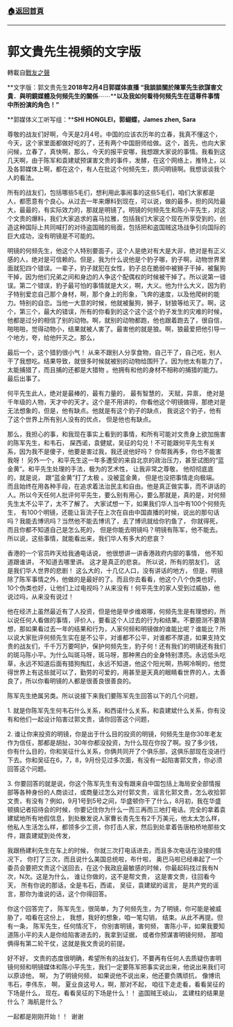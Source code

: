 ###  [:house:返回首頁](https://github.com/ourhimalayas/txt)
---
# 郭文貴先生視頻的文字版
轉載自[戰友之聲](http://littleantvoice.blogspot.com)

**文字版：郭文贵先生****2018年2月4日郭媒体直播 “我談談關於陳軍先生欲謀害文貴．與明鏡媒體及何频先生的關係****⋯⋯****以及我如何看待何频先生在這尊件事情中所扮演的角色！”**



**郭媒体义工听写组：****SHI HONGLEI，郭蝴蝶，James zhen, Sara**



尊敬的战友们好啊，今天是2月4号。中国的应该农历年的立春，我真不懂这个，今天，这个家里面都做好吃的了，还有两个中国厨师给做。这个，首先，也向大家问候，立春了，真快啊，那么，今天的报平安哪，我想跟大家说的事情。我看到这几天啊，由于陈军和袁建斌预谋害文贵的事件，发酵，在这个网络上，推特上，以及各郭媒体上啊，都在这个，有人在批这个何频先生，质问明镜啊。我想谈谈我个人的看法。



所有的战友们，包括哪些5毛们，想利用此事闹事的这些5毛们，咱们大家都是人，都愿意有个良心。从过去一年来爆料到现在，可以说，做的最多，担的风险最大，最最的，有实际效力的，那就是明镜了。明镜的何频先生和陈小平先生，对这个文贵的爆料，我们大家追求的喜马拉雅，包括我们大家这个现在所享受到的，创造这种国际上共同喊打的对待盗国贼的局面，包括把和盗国贼这场战争引向国际的巨大成功，没有明镜是不可能的。



明镜的何频先生，他这个人特别要面子，这个人是绝对有大是大非，绝对是有正义感的人，绝对是可信赖的。但是，我为什么说他是个豹子哪，豹子啊，动物世界里面就犯四个错误。一辈子，豹子就犯在女性，豹子总在脆弱中被狮子干掉，被鬣狗干掉，因为他们兄弟之间和身边的人争这个配偶权的时候被干掉了。所以说第一错误。第二个错误，豹子最可怕的事情就是大义，啊，大义。他为什么大义，因为豹子特别爱恋自己那个身材，啊，那个身上的形象，飞奔的速度，以及他爬树的能力。特别的自恋。当他一大意的时候，他就被鬣狗，狮子，豺狼等给灭了。啊，这个，第三个，最大的错误，所有的你看到的这个这个这个豹子发生的灾难的时候，他都是过分的相信了别的动物。啊，就别的动物都跑，他也跟着跑去了，很自信，啪啪啪，觉得动物小，结果就被人害了。最害他的就是狼。啊，狼最爱把他引导一个地方，夸，给他歼灭之。那么，



最后一个，这个猎豹很小气！ 从来不跟别人分享食物，自己干了，自己吃，别人干了我想吃。结果导致，就很多时候就被别的动物给围歼了。因为他太有能力了，太能捕猎了，而且捕的还都是大猎物 。他拥有和他的身材不相称的捕猎的能力。 最后出事了。

何平先生此人，绝对是最棒的，最有力量的， 最有智慧的， 天赋，异禀， 绝对是千年级的人物，天才中的天才。这个是不用讲的，你看他这个明镜做得，那绝对是无法想象的，但是，他有缺点。他就是有这个豹子的缺点， 我说这个豹子，他有了这个世界上所有别人没有的优点， 但是他也有缺点。



那么，我担心的事，和我现在事实上看到的事情，和所有可能对文贵身上欲加施害的陈军先生，和韦石， 屎西诺，袁健斌，吴征的勾兑！不可能跟何平先生有关系，因为我不是傻子，他要是害过我，我还说他好吗？ 你帮我再多，你也不能害我呀！ 另外一个，和平先生这一年多遭受的来自北京的政治压力，甚至试图的“蓝金黄”。和平先生处理的手法，极为的艺术性， 让我非常之尊敬， 他彻彻底底的，就是说， 跟“蓝金黄”打了太极 。没被蓝金黄， 但是也没把事情走向极端。 而且始终在用各种手段，在追求着法治民主和自由。他是真正做实事，而不讲话的人。所以今天任何人批评何平先生，要么别有用心，要么那就是，真的是，对何频先生太不公平了，太不了解了。 大家试想一下，如果我们华人当中有100个何频先生， 有100个明镜，还能让盲流子在上次在自由中国直播的时候，说出的那句话吗？我能去博讯吗？当然他不能去博讯了，去了博讯就给你钓鱼了， 你就得死，而且你都不知道自己是怎么死的， 但是你能去明镜吗？明镜有陈军，他不能去。所以说，这些事情，就能看出来，我们华人有多大的悲哀？



香港的一个官员昨天给我通电话说， 他很想讲一讲香港政府内部的事情， 他不知道跟谁讲， 不知道去哪里讲。 这才是真正的悲哀。 所以说，所有的朋友们， 这是我们华人世界的悲剧！ 这么大的，十几亿人口，没有讲话的地方， 但是，明镜除了陈军事情之外，他做的是最好的了。而且你去看看，他这个八个伪类也好，10个伪类也好，让他们上过电视吗？从来没有！何平先生的家人受到过威胁，他说过吗，从来没有说过！



他在经济上虽然最近有了人投资，但是他是举步维艰哪，何频先生是有理想的，所以说任何人看做的事情，评价人，要看这个人过去的行为和结果。不要臆测不要猜想，那如果看过去一年的结果和行为，人家何频和明镜做的谁能比呢？谁能比？所以说大家批评何频先生实在是不公平，对谁都不公平，对谁都不厚道，如果支持文贵的战友们，千千万万要呵护，保护何频先生，豹子何！还有我们的明镜还有我们的斑马陈小平。为什么叫斑马呀，斑马呀，那种黑白的全身特别漂亮。永远低头吃草，永远不知道后面有猎狗掏肛，永远不知道，他这个阳光啊，热啊冷啊的，他觉得世界上有这些就可以了，勤劳的可爱的，用甚至是天真的眼睛看世界的人，太善良了，所以你看明镜的人都是很善良很善良的。



陈军先生绝属另类。所以说接下来我们要陈军先生回答以下的几个问题，



1. 就是你陈军先生何韦石什么关系，和西诺什么关系，和袁建斌什么关系，你有没有和他们一起设计陷害过郭文贵，请你回答这个问题，



2. 谁让你来投资的明镜，你是出于什么目的投资的明镜，何频先生是你30年老友作为信任，那都是胡扯，30年你都没投资，为什么现在你投了啊。投了多少钱，你有什么目的，你和吴征什么关系，你俩共同开了个俱乐部，这俱乐部现在没进行下去。你和吴征在6，7，8，9月份见过多次面，有没有一起陷害郭文贵，你必须回答这个问题。



3. 你要回答的就是说，你这个陈军先生有没有跟来自中国包括上海局安全部情报部等各种身份的人商谈过，或商量过怎么对付郭文贵，谣言化郭文贵，怎么收拾郭文贵，有没有？例如，9月1号到5号之间，华盛顿你干了什么，8月初，我在华盛顿搞记者招待会的时候，你要记住你为什么一而三再而三地打电话。完全的拿着袁建斌地所有地假信息，到处散发说人家曹长青先生有2千万美元，他太太怎么样，他私人生活怎么样，都领多少工资，你打击人家，然后到处拿着告唐柏桥地那些文件，跟袁建斌到处传发，



我跟杨建利先生在车上的时候， 你就三次打电话进去，而且多次电话在没接的情况下， 你打了三次，而且说什么美国总统啦，布什啦， 奥巴马啦已经串起了一个委员会要把文贵这个送回去，在这个我政庇最敏感的时候，你最起码找过我有N次，N次。这是为什么， 谁让你做的，这不是帮文贵， 这是害文贵，往回看今天， 所有你说的那话，全是韦石，西诺， 吴征，袁建斌的谣言， 是共产党的谣言，那你为谁说的话，这个你得回答。



你这个回答完了， 陈军先生，很简单，为了何频先生，为了明镜，你可能是被威胁了，咱看在这份上， 我想，我好的想象，咱一笔勾销， 结束。从此不再提。但有一条， 陈军先生，任何情况下， 你别害明镜，害何频， 害陈小平，如果我要知道陈小平的夫人是你给陷害进去的，我拿到证据， 或者你预谋害明镜何频， 那咱俩得有第二轮干仗，这就是我文贵说的前提。



好不好， 文贵的态度很明确，希望所有的战友们，不要再有任何人去质疑伤害明镜何频和明镜媒体和陈小平先生，我们一定要陈军把事实说出来，他说出来我们可以原谅他， 啊， 为了明镜何频， 如果说他不说出来，他还要负隅顽抗， 像博讯韦石，李伟东， 啊， 夏业良这号人，啊，那对不起， 咱往下走走看，看看吴征的下场是什么， 现在。看看吴征的下场是什么！！ 盗国贼王岐山， 孟建柱的结果是什么？ 海航是什么？



一起都是刚刚开始！！  谢谢